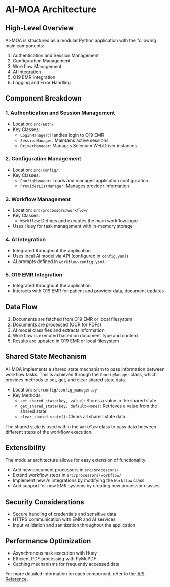 # AI-MOA Architecture

## High-Level Overview

AI-MOA is structured as a modular Python application with the following main components:

1. Authentication and Session Management
2. Configuration Management
3. Workflow Management
4. AI Integration
5. O19 EMR Integration
6. Logging and Error Handling

## Component Breakdown

### 1. Authentication and Session Management

- Location: `src/auth/`
- Key Classes:
  - `LoginManager`: Handles login to O19 EMR
  - `SessionManager`: Maintains active sessions
  - `DriverManager`: Manages Selenium WebDriver instances

### 2. Configuration Management

- Location: `src/config/`
- Key Classes:
  - `ConfigManager`: Loads and manages application configuration
  - `ProviderListManager`: Manages provider information

### 3. Workflow Management

- Location: `src/processors/workflow/`
- Key Classes:
  - `Workflow`: Defines and executes the main workflow logic
- Uses Huey for task management with in-memory storage

### 4. AI Integration

- Integrated throughout the application
- Uses local AI model via API (configured in `config.yaml`)
- AI prompts defined in `workflow-config.yaml`

### 5. O19 EMR Integration

- Integrated throughout the application
- Interacts with O19 EMR for patient and provider data, document updates


## Data Flow

1. Documents are fetched from O19 EMR or local filesystem
2. Documents are processed (OCR for PDFs)
3. AI model classifies and extracts information
4. Workflow is executed based on document type and content
5. Results are updated in O19 EMR or local filesystem

## Shared State Mechanism

AI-MOA implements a shared state mechanism to pass information between workflow tasks. This is achieved through the `ConfigManager` class, which provides methods to set, get, and clear shared state data.

- Location: `src/config/config_manager.py`
- Key Methods:
  - `set_shared_state(key, value)`: Stores a value in the shared state
  - `get_shared_state(key, default=None)`: Retrieves a value from the shared state
  - `clear_shared_state()`: Clears all shared state data

The shared state is used within the `Workflow` class to pass data between different steps of the workflow execution.

## Extensibility

The modular architecture allows for easy extension of functionality:
- Add new document processors in `src/processors/`
- Extend workflow steps in `src/processors/workflow/`
- Implement new AI integrations by modifying the `Workflow` class
- Add support for new EMR systems by creating new processor classes

## Security Considerations

- Secure handling of credentials and sensitive data
- HTTPS communication with EMR and AI services
- Input validation and sanitization throughout the application

## Performance Optimization

- Asynchronous task execution with Huey
- Efficient PDF processing with PyMuPDF
- Caching mechanisms for frequently accessed data

For more detailed information on each component, refer to the [API Reference](api-reference.md).
